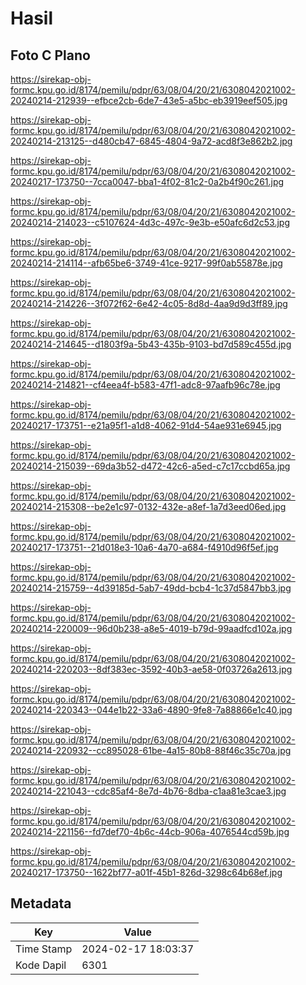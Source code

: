 # Hasil

## Foto C Plano

https://sirekap-obj-formc.kpu.go.id/8174/pemilu/pdpr/63/08/04/20/21/6308042021002-20240214-212939--efbce2cb-6de7-43e5-a5bc-eb3919eef505.jpg

https://sirekap-obj-formc.kpu.go.id/8174/pemilu/pdpr/63/08/04/20/21/6308042021002-20240214-213125--d480cb47-6845-4804-9a72-acd8f3e862b2.jpg

https://sirekap-obj-formc.kpu.go.id/8174/pemilu/pdpr/63/08/04/20/21/6308042021002-20240217-173750--7cca0047-bba1-4f02-81c2-0a2b4f90c261.jpg

https://sirekap-obj-formc.kpu.go.id/8174/pemilu/pdpr/63/08/04/20/21/6308042021002-20240214-214023--c5107624-4d3c-497c-9e3b-e50afc6d2c53.jpg

https://sirekap-obj-formc.kpu.go.id/8174/pemilu/pdpr/63/08/04/20/21/6308042021002-20240214-214114--afb65be6-3749-41ce-9217-99f0ab55878e.jpg

https://sirekap-obj-formc.kpu.go.id/8174/pemilu/pdpr/63/08/04/20/21/6308042021002-20240214-214226--3f072f62-6e42-4c05-8d8d-4aa9d9d3ff89.jpg

https://sirekap-obj-formc.kpu.go.id/8174/pemilu/pdpr/63/08/04/20/21/6308042021002-20240214-214645--d1803f9a-5b43-435b-9103-bd7d589c455d.jpg

https://sirekap-obj-formc.kpu.go.id/8174/pemilu/pdpr/63/08/04/20/21/6308042021002-20240214-214821--cf4eea4f-b583-47f1-adc8-97aafb96c78e.jpg

https://sirekap-obj-formc.kpu.go.id/8174/pemilu/pdpr/63/08/04/20/21/6308042021002-20240217-173751--e21a95f1-a1d8-4062-91d4-54ae931e6945.jpg

https://sirekap-obj-formc.kpu.go.id/8174/pemilu/pdpr/63/08/04/20/21/6308042021002-20240214-215039--69da3b52-d472-42c6-a5ed-c7c17ccbd65a.jpg

https://sirekap-obj-formc.kpu.go.id/8174/pemilu/pdpr/63/08/04/20/21/6308042021002-20240214-215308--be2e1c97-0132-432e-a8ef-1a7d3eed06ed.jpg

https://sirekap-obj-formc.kpu.go.id/8174/pemilu/pdpr/63/08/04/20/21/6308042021002-20240217-173751--21d018e3-10a6-4a70-a684-f4910d96f5ef.jpg

https://sirekap-obj-formc.kpu.go.id/8174/pemilu/pdpr/63/08/04/20/21/6308042021002-20240214-215759--4d39185d-5ab7-49dd-bcb4-1c37d5847bb3.jpg

https://sirekap-obj-formc.kpu.go.id/8174/pemilu/pdpr/63/08/04/20/21/6308042021002-20240214-220009--96d0b238-a8e5-4019-b79d-99aadfcd102a.jpg

https://sirekap-obj-formc.kpu.go.id/8174/pemilu/pdpr/63/08/04/20/21/6308042021002-20240214-220203--8df383ec-3592-40b3-ae58-0f03726a2613.jpg

https://sirekap-obj-formc.kpu.go.id/8174/pemilu/pdpr/63/08/04/20/21/6308042021002-20240214-220343--044e1b22-33a6-4890-9fe8-7a88866e1c40.jpg

https://sirekap-obj-formc.kpu.go.id/8174/pemilu/pdpr/63/08/04/20/21/6308042021002-20240214-220932--cc895028-61be-4a15-80b8-88f46c35c70a.jpg

https://sirekap-obj-formc.kpu.go.id/8174/pemilu/pdpr/63/08/04/20/21/6308042021002-20240214-221043--cdc85af4-8e7d-4b76-8dba-c1aa81e3cae3.jpg

https://sirekap-obj-formc.kpu.go.id/8174/pemilu/pdpr/63/08/04/20/21/6308042021002-20240214-221156--fd7def70-4b6c-44cb-906a-4076544cd59b.jpg

https://sirekap-obj-formc.kpu.go.id/8174/pemilu/pdpr/63/08/04/20/21/6308042021002-20240217-173750--1622bf77-a01f-45b1-826d-3298c64b68ef.jpg


## Metadata

| Key        | Value               |
| ---------- | ------------------- |
| Time Stamp | 2024-02-17 18:03:37 |
| Kode Dapil | 6301                |



